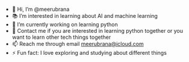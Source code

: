 - 👋 Hi, I’m @meerubrana
- 📚 I’m interested in learning about AI and machine learning
- 🧠 I’m currently working on learning python
- 💞️ Contact me if you are interested in learning python together or you want to learn other tech things together
- 📫 Reach me through email meerubrana@icloud.com
- ⚡ Fun fact: I love exploring and studying about different things

<!---
meerubrana/meerubrana is a ✨ special ✨ repository because its `README.md` (this file) appears on your GitHub profile.
You can click the Preview link to take a look at your changes.
--->
